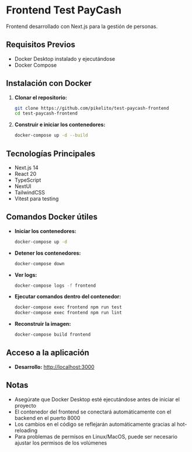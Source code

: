 # Frontend Test PayCash

Frontend desarrollado con Next.js para la gestión de personas.

## Requisitos Previos

- Docker Desktop instalado y ejecutándose
- Docker Compose

## Instalación con Docker

1. **Clonar el repositorio:**

   ```bash
   git clone https://github.com/pikelito/test-paycash-frontend
   cd test-paycash-frontend
   ```

2. **Construir e iniciar los contenedores:**

   ```bash
   docker-compose up -d --build
   ```

## Tecnologías Principales

- Next.js 14
- React 20
- TypeScript
- NextUI
- TailwindCSS
- Vitest para testing

## Comandos Docker útiles

- **Iniciar los contenedores:**

  ```bash
  docker-compose up -d
  ```

- **Detener los contenedores:**

  ```bash
  docker-compose down
  ```

- **Ver logs:**

  ```bash
  docker-compose logs -f frontend
  ```

- **Ejecutar comandos dentro del contenedor:**

  ```bash
  docker-compose exec frontend npm run test
  docker-compose exec frontend npm run lint
  ```

- **Reconstruir la imagen:**
  ```bash
  docker-compose build frontend
  ```

## Acceso a la aplicación

- **Desarrollo:** [http://localhost:3000](http://localhost:3000)

## Notas

- Asegúrate que Docker Desktop esté ejecutándose antes de iniciar el proyecto
- El contenedor del frontend se conectará automáticamente con el backend en el puerto 8000
- Los cambios en el código se reflejarán automáticamente gracias al hot-reloading
- Para problemas de permisos en Linux/MacOS, puede ser necesario ajustar los permisos de los volúmenes
